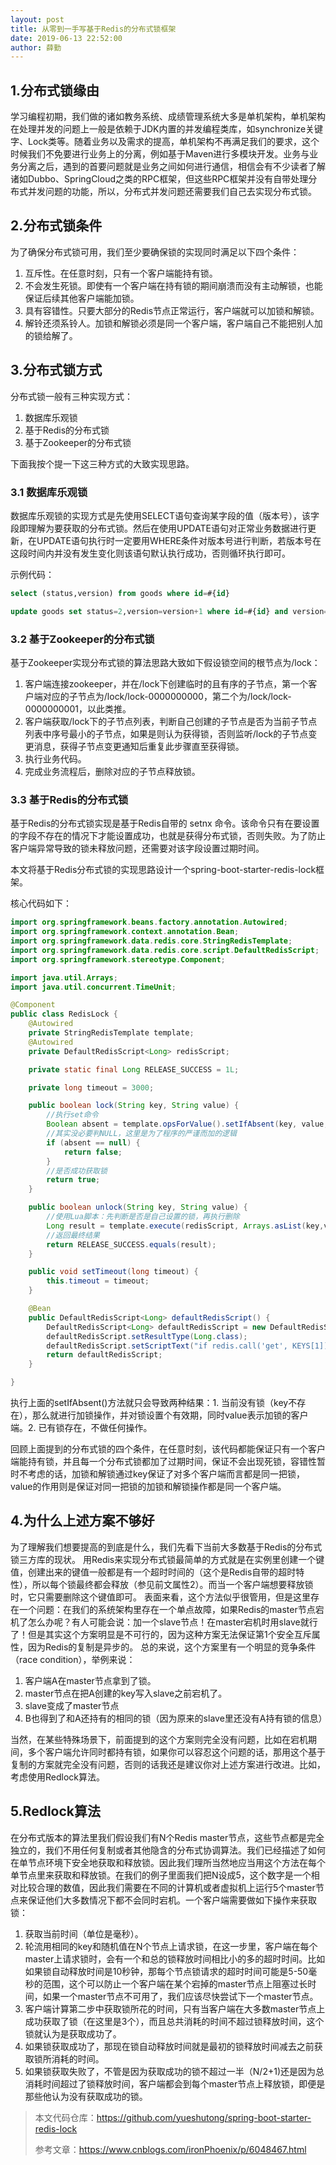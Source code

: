 ```yaml
---
layout: post
title: 从零到一手写基于Redis的分布式锁框架
date: 2019-06-13 22:52:00
author: 薛勤
---
```

## 1.分布式锁缘由

学习编程初期，我们做的诸如教务系统、成绩管理系统大多是单机架构，单机架构在处理并发的问题上一般是依赖于JDK内置的并发编程类库，如synchronize关键字、Lock类等。随着业务以及需求的提高，单机架构不再满足我们的要求，这个时候我们不免要进行业务上的分离，例如基于Maven进行多模块开发。业务与业务分离之后，遇到的首要问题就是业务之间如何进行通信，相信会有不少读者了解诸如Dubbo、SpringCloud之类的RPC框架，但这些RPC框架并没有自带处理分布式并发问题的功能，所以，分布式并发问题还需要我们自己去实现分布式锁。

## 2.分布式锁条件

为了确保分布式锁可用，我们至少要确保锁的实现同时满足以下四个条件：

1. 互斥性。在任意时刻，只有一个客户端能持有锁。
2. 不会发生死锁。即使有一个客户端在持有锁的期间崩溃而没有主动解锁，也能保证后续其他客户端能加锁。
3. 具有容错性。只要大部分的Redis节点正常运行，客户端就可以加锁和解锁。
4. 解铃还须系铃人。加锁和解锁必须是同一个客户端，客户端自己不能把别人加的锁给解了。


## 3.分布式锁方式

分布式锁一般有三种实现方式：

1. 数据库乐观锁
2. 基于Redis的分布式锁
3. 基于Zookeeper的分布式锁

下面我按个提一下这三种方式的大致实现思路。

### 3.1 数据库乐观锁

数据库乐观锁的实现方式是先使用SELECT语句查询某字段的值（版本号），该字段即理解为要获取的分布式锁。然后在使用UPDATE语句对正常业务数据进行更新，在UPDATE语句执行时一定要用WHERE条件对版本号进行判断，若版本号在这段时间内并没有发生变化则该语句默认执行成功，否则循环执行即可。

示例代码：

```sql
select (status,version) from goods where id=#{id}

update goods set status=2,version=version+1 where id=#{id} and version=#{version};
```

### 3.2 基于Zookeeper的分布式锁

基于Zookeeper实现分布式锁的算法思路大致如下假设锁空间的根节点为/lock：

1. 客户端连接zookeeper，并在/lock下创建临时的且有序的子节点，第一个客户端对应的子节点为/lock/lock-0000000000，第二个为/lock/lock-0000000001，以此类推。
2. 客户端获取/lock下的子节点列表，判断自己创建的子节点是否为当前子节点列表中序号最小的子节点，如果是则认为获得锁，否则监听/lock的子节点变更消息，获得子节点变更通知后重复此步骤直至获得锁。
3. 执行业务代码。
4. 完成业务流程后，删除对应的子节点释放锁。

### 3.3 基于Redis的分布式锁

基于Redis的分布式锁实现是基于Redis自带的 setnx 命令。该命令只有在要设置的字段不存在的情况下才能设置成功，也就是获得分布式锁，否则失败。为了防止客户端异常导致的锁未释放问题，还需要对该字段设置过期时间。

本文将基于Redis分布式锁的实现思路设计一个spring-boot-starter-redis-lock框架。

核心代码如下：

```java
import org.springframework.beans.factory.annotation.Autowired;
import org.springframework.context.annotation.Bean;
import org.springframework.data.redis.core.StringRedisTemplate;
import org.springframework.data.redis.core.script.DefaultRedisScript;
import org.springframework.stereotype.Component;

import java.util.Arrays;
import java.util.concurrent.TimeUnit;

@Component
public class RedisLock {
    @Autowired
    private StringRedisTemplate template;
    @Autowired
    private DefaultRedisScript<Long> redisScript;

    private static final Long RELEASE_SUCCESS = 1L;

    private long timeout = 3000;

    public boolean lock(String key, String value) {
        //执行set命令
        Boolean absent = template.opsForValue().setIfAbsent(key, value, timeout, TimeUnit.MILLISECONDS);//1
        //其实没必要判NULL，这里是为了程序的严谨而加的逻辑
        if (absent == null) {
            return false;
        }
        //是否成功获取锁
        return true;
    }

    public boolean unlock(String key, String value) {
        //使用Lua脚本：先判断是否是自己设置的锁，再执行删除
        Long result = template.execute(redisScript, Arrays.asList(key,value));
        //返回最终结果
        return RELEASE_SUCCESS.equals(result);
    }

    public void setTimeout(long timeout) {
        this.timeout = timeout;
    }

    @Bean
    public DefaultRedisScript<Long> defaultRedisScript() {
        DefaultRedisScript<Long> defaultRedisScript = new DefaultRedisScript<>();
        defaultRedisScript.setResultType(Long.class);
        defaultRedisScript.setScriptText("if redis.call('get', KEYS[1]) == KEYS[2] then return redis.call('del', KEYS[1]) else return 0 end");
        return defaultRedisScript;
    }

}
```

执行上面的setIfAbsent()方法就只会导致两种结果：1. 当前没有锁（key不存在），那么就进行加锁操作，并对锁设置个有效期，同时value表示加锁的客户端。2. 已有锁存在，不做任何操作。

回顾上面提到的分布式锁的四个条件，在任意时刻，该代码都能保证只有一个客户端能持有锁，并且每一个分布式锁都加了过期时间，保证不会出现死锁，容错性暂时不考虑的话，加锁和解锁通过key保证了对多个客户端而言都是同一把锁，value的作用则是保证对同一把锁的加锁和解锁操作都是同一个客户端。

## 4.为什么上述方案不够好

为了理解我们想要提高的到底是什么，我们先看下当前大多数基于Redis的分布式锁三方库的现状。 用Redis来实现分布式锁最简单的方式就是在实例里创建一个键值，创建出来的键值一般都是有一个超时时间的（这个是Redis自带的超时特性），所以每个锁最终都会释放（参见前文属性2）。而当一个客户端想要释放锁时，它只需要删除这个键值即可。 表面来看，这个方法似乎很管用，但是这里存在一个问题：在我们的系统架构里存在一个单点故障，如果Redis的master节点宕机了怎么办呢？有人可能会说：加一个slave节点！在master宕机时用slave就行了！但是其实这个方案明显是不可行的，因为这种方案无法保证第1个安全互斥属性，因为Redis的复制是异步的。 总的来说，这个方案里有一个明显的竞争条件（race condition），举例来说：

1. 客户端A在master节点拿到了锁。
2. master节点在把A创建的key写入slave之前宕机了。
3. slave变成了master节点 
4. B也得到了和A还持有的相同的锁（因为原来的slave里还没有A持有锁的信息）

当然，在某些特殊场景下，前面提到的这个方案则完全没有问题，比如在宕机期间，多个客户端允许同时都持有锁，如果你可以容忍这个问题的话，那用这个基于复制的方案就完全没有问题，否则的话我还是建议你对上述方案进行改进。比如，考虑使用Redlock算法。

## 5.Redlock算法

在分布式版本的算法里我们假设我们有N个Redis master节点，这些节点都是完全独立的，我们不用任何复制或者其他隐含的分布式协调算法。我们已经描述了如何在单节点环境下安全地获取和释放锁。因此我们理所当然地应当用这个方法在每个单节点里来获取和释放锁。在我们的例子里面我们把N设成5，这个数字是一个相对比较合理的数值，因此我们需要在不同的计算机或者虚拟机上运行5个master节点来保证他们大多数情况下都不会同时宕机。一个客户端需要做如下操作来获取锁：

1. 获取当前时间（单位是毫秒）。
2. 轮流用相同的key和随机值在N个节点上请求锁，在这一步里，客户端在每个master上请求锁时，会有一个和总的锁释放时间相比小的多的超时时间。比如如果锁自动释放时间是10秒钟，那每个节点锁请求的超时时间可能是5-50毫秒的范围，这个可以防止一个客户端在某个宕掉的master节点上阻塞过长时间，如果一个master节点不可用了，我们应该尽快尝试下一个master节点。
3. 客户端计算第二步中获取锁所花的时间，只有当客户端在大多数master节点上成功获取了锁（在这里是3个），而且总共消耗的时间不超过锁释放时间，这个锁就认为是获取成功了。
4. 如果锁获取成功了，那现在锁自动释放时间就是最初的锁释放时间减去之前获取锁所消耗的时间。
5. 如果锁获取失败了，不管是因为获取成功的锁不超过一半（N/2+1)还是因为总消耗时间超过了锁释放时间，客户端都会到每个master节点上释放锁，即便是那些他认为没有获取成功的锁。

> 本文代码仓库：https://github.com/yueshutong/spring-boot-starter-redis-lock
>
> 参考文章：https://www.cnblogs.com/ironPhoenix/p/6048467.html

